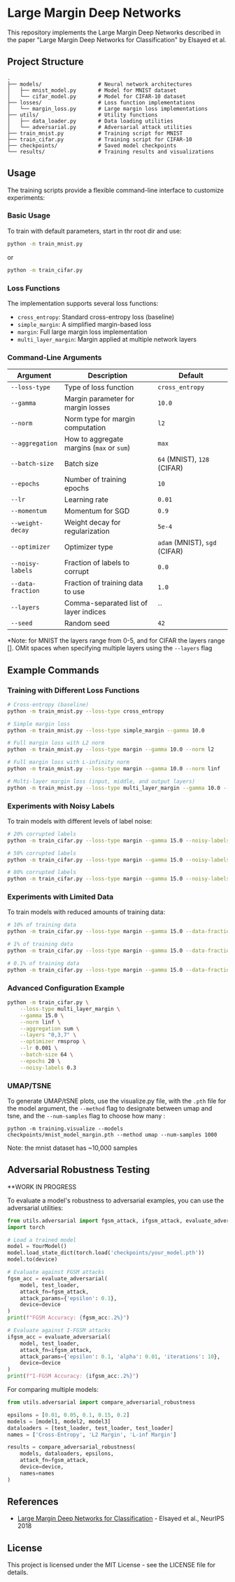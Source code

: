 # Large Margin Deep Networks

This repository implements the Large Margin Deep Networks described in the paper "Large Margin Deep Networks for Classification" by Elsayed et al.

## Project Structure

```
.
├── models/                  # Neural network architectures
│   ├── mnist_model.py       # Model for MNIST dataset
│   └── cifar_model.py       # Model for CIFAR-10 dataset
├── losses/                  # Loss function implementations
│   └── margin_loss.py       # Large margin loss implementations
├── utils/                   # Utility functions
│   ├── data_loader.py       # Data loading utilities
│   └── adversarial.py       # Adversarial attack utilities
├── train_mnist.py           # Training script for MNIST
├── train_cifar.py           # Training script for CIFAR-10
├── checkpoints/             # Saved model checkpoints
└── results/                 # Training results and visualizations
```

## Usage

The training scripts provide a flexible command-line interface to customize experiments:

### Basic Usage

To train with default parameters, start in thr root dir and use:

```bash
python -m train_mnist.py
```

or

```bash
python -m train_cifar.py
```

### Loss Functions

The implementation supports several loss functions:

- `cross_entropy`: Standard cross-entropy loss (baseline)
- `simple_margin`: A simplified margin-based loss
- `margin`: Full large margin loss implementation
- `multi_layer_margin`: Margin applied at multiple network layers

### Command-Line Arguments

| Argument | Description | Default |
|----------|-------------|---------|
| `--loss-type` | Type of loss function | `cross_entropy` |
| `--gamma` | Margin parameter for margin losses | `10.0` |
| `--norm` | Norm type for margin computation | `l2` |
| `--aggregation` | How to aggregate margins (`max` or `sum`) | `max` |
| `--batch-size` | Batch size | `64` (MNIST), `128` (CIFAR) |
| `--epochs` | Number of training epochs | `10` |
| `--lr` | Learning rate | `0.01` |
| `--momentum` | Momentum for SGD | `0.9` |
| `--weight-decay` | Weight decay for regularization | `5e-4` |
| `--optimizer` | Optimizer type | `adam` (MNIST), `sgd` (CIFAR) |
| `--noisy-labels` | Fraction of labels to corrupt | `0.0` |
| `--data-fraction` | Fraction of training data to use | `1.0` |
| `--layers` | Comma-separated list of layer indices | `` |
| `--seed` | Random seed | `42` |

*Note: for MNIST the layers range from 0-5, and for CIFAR the layers range []. OMit spaces when specifying multiple layers using the `--layers` flag

## Example Commands

### Training with Different Loss Functions

```bash
# Cross-entropy (baseline)
python -m train_mnist.py --loss-type cross_entropy

# Simple margin loss
python -m train_mnist.py --loss-type simple_margin --gamma 10.0

# Full margin loss with L2 norm
python -m train_mnist.py --loss-type margin --gamma 10.0 --norm l2

# Full margin loss with L-infinity norm
python -m train_mnist.py --loss-type margin --gamma 10.0 --norm linf

# Multi-layer margin loss (input, middle, and output layers)
python -m train_mnist.py --loss-type multi_layer_margin --gamma 10.0 --layers "0,3,5"
```

### Experiments with Noisy Labels

To train models with different levels of label noise:

```bash
# 20% corrupted labels
python -m train_cifar.py --loss-type margin --gamma 15.0 --noisy-labels 0.2

# 50% corrupted labels
python -m train_cifar.py --loss-type margin --gamma 15.0 --noisy-labels 0.5

# 80% corrupted labels
python -m train_cifar.py --loss-type margin --gamma 15.0 --noisy-labels 0.8
```

### Experiments with Limited Data

To train models with reduced amounts of training data:

```bash
# 10% of training data
python -m train_cifar.py --loss-type margin --gamma 15.0 --data-fraction 0.1

# 1% of training data
python -m train_cifar.py --loss-type margin --gamma 15.0 --data-fraction 0.01

# 0.1% of training data
python -m train_cifar.py --loss-type margin --gamma 15.0 --data-fraction 0.001
```

### Advanced Configuration Example

```bash
python -m train_cifar.py \
    --loss-type multi_layer_margin \
    --gamma 15.0 \
    --norm linf \
    --aggregation sum \
    --layers "0,3,7" \
    --optimizer rmsprop \
    --lr 0.001 \
    --batch-size 64 \
    --epochs 20 \
    --noisy-labels 0.3
```

### UMAP/TSNE

To generate UMAP/tSNE plots, use the visualize.py file, with the `.pth` file for the model argument, the `--method` flag to designate between umap and tsne, and the `--num-samples` flag to choose how many :

`python -m training.visualize --models checkpoints/mnist_model_margin.pth --method umap --num-samples 1000`

Note: the mnist dataset has ~10,000 samples

## Adversarial Robustness Testing

**WORK IN PROGRESS

To evaluate a model's robustness to adversarial examples, you can use the adversarial utilities:

```python
from utils.adversarial import fgsm_attack, ifgsm_attack, evaluate_adversarial
import torch

# Load a trained model
model = YourModel()
model.load_state_dict(torch.load('checkpoints/your_model.pth'))
model.to(device)

# Evaluate against FGSM attacks
fgsm_acc = evaluate_adversarial(
    model, test_loader, 
    attack_fn=fgsm_attack, 
    attack_params={'epsilon': 0.1}, 
    device=device
)
print(f"FGSM Accuracy: {fgsm_acc:.2%}")

# Evaluate against I-FGSM attacks
ifgsm_acc = evaluate_adversarial(
    model, test_loader, 
    attack_fn=ifgsm_attack, 
    attack_params={'epsilon': 0.1, 'alpha': 0.01, 'iterations': 10}, 
    device=device
)
print(f"I-FGSM Accuracy: {ifgsm_acc:.2%}")
```

For comparing multiple models:

```python
from utils.adversarial import compare_adversarial_robustness

epsilons = [0.01, 0.05, 0.1, 0.15, 0.2]
models = [model1, model2, model3]
dataloaders = [test_loader, test_loader, test_loader]
names = ['Cross-Entropy', 'L2 Margin', 'L-inf Margin']

results = compare_adversarial_robustness(
    models, dataloaders, epsilons, 
    attack_fn=fgsm_attack, 
    device=device, 
    names=names
)
```

## References

- [Large Margin Deep Networks for Classification](https://arxiv.org/abs/1803.05598) - Elsayed et al., NeurIPS 2018

## License

This project is licensed under the MIT License - see the LICENSE file for details.
